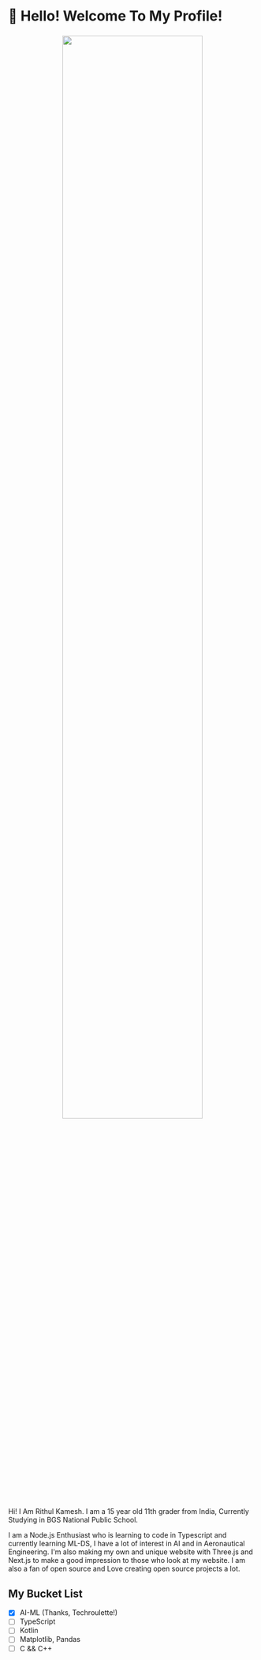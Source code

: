 # 👋 Hello! Welcome To My Profile!

<h3 align="center">
 <img width="75%" height="75%" src="https://github-readme-stats.vercel.app/api?username=rithulkamesh&show_icons=true&theme=onedark" />
<br><br><br>

</h3>
Hi! I Am Rithul Kamesh. I am a 15 year old 11th grader from India, Currently Studying in BGS National Public School.

I am a Node.js Enthusiast who is learning to code in Typescript and currently learning ML-DS, I have a lot of interest in AI and in Aeronautical Engineering. I'm also making my own and unique website with Three.js and Next.js to make a good impression to those who look at my website. I am also a fan of open source and Love creating open source projects a lot.

## My Bucket List

- [x] AI-ML (Thanks, Techroulette!)
- [ ] TypeScript
- [ ] Kotlin
- [ ] Matplotlib, Pandas
- [ ] C && C++
